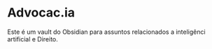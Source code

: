 # Advocac.ia

Este é um vault do Obsidian para assuntos relacionados a inteligênci artificial e Direito.
